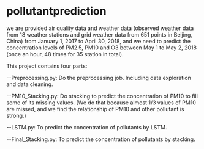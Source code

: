 # pollutantprediction
we are provided air quality data and weather data (observed weather data from 18 weather stations and grid weather data from 651 points in Beijing, China) from January 1, 2017 to April 30, 2018, and we need to predict the concentration levels of PM2.5, PM10 and O3 between May 1 to May 2, 2018 (once an hour, 48 times for 35 station in total).

This project contains four parts:

--Preprocessing.py: Do the preprocessing job. Including data exploration and data cleaning.

--PM10_Stacking.py: Do stacking to predict the concentration of PM10 to fill some of its missing values. (We do that because almost 1/3 values of PM10 are missed, and we find the relationship of PM10 and other pollutant is strong.)

--LSTM.py: To predict the concentration of pollutants by LSTM.

--Final_Stacking.py: To predict the concentration of pollutants by stacking.

